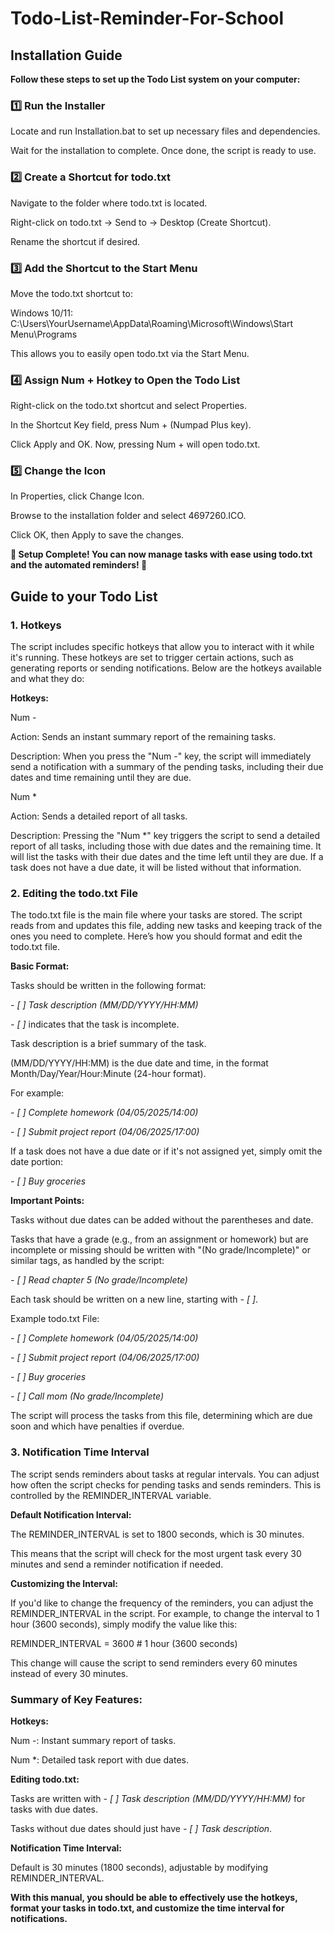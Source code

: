 # Todo-List-Reminder-For-School
## Installation Guide
**Follow these steps to set up the Todo List system on your computer:**

### 1️⃣ Run the Installer
Locate and run Installation.bat to set up necessary files and dependencies.

Wait for the installation to complete. Once done, the script is ready to use.

### 2️⃣ Create a Shortcut for todo.txt
Navigate to the folder where todo.txt is located.

Right-click on todo.txt → Send to → Desktop (Create Shortcut).

Rename the shortcut if desired.

### 3️⃣ Add the Shortcut to the Start Menu
Move the todo.txt shortcut to:

Windows 10/11: C:\Users\YourUsername\AppData\Roaming\Microsoft\Windows\Start Menu\Programs

This allows you to easily open todo.txt via the Start Menu.

### 4️⃣ Assign Num + Hotkey to Open the Todo List
Right-click on the todo.txt shortcut and select Properties.

In the Shortcut Key field, press Num + (Numpad Plus key).

Click Apply and OK. Now, pressing Num + will open todo.txt.

### 5️⃣ Change the Icon
In Properties, click Change Icon.

Browse to the installation folder and select 4697260.ICO.

Click OK, then Apply to save the changes.

**🎉 Setup Complete! You can now manage tasks with ease using todo.txt and the automated reminders! 🚀**

## Guide to your Todo List


### 1. Hotkeys


The script includes specific hotkeys that allow you to interact with it while it's running. These hotkeys are set to trigger certain actions, such as generating reports or sending notifications. Below are the hotkeys available and what they do:

**Hotkeys:**

Num -

Action: Sends an instant summary report of the remaining tasks.

Description: When you press the "Num -" key, the script will immediately send a notification with a summary of the pending tasks, including their due dates and time remaining until they are due.

Num *

Action: Sends a detailed report of all tasks.

Description: Pressing the "Num *" key triggers the script to send a detailed report of all tasks, including those with due dates and the remaining time. It will list the tasks with their due dates and the time left until they are due. If a task does not have a due date, it will be listed without that information.


### 2. Editing the todo.txt File


The todo.txt file is the main file where your tasks are stored. The script reads from and updates this file, adding new tasks and keeping track of the ones you need to complete. Here’s how you should format and edit the todo.txt file.

**Basic Format:**

Tasks should be written in the following format:

*- [ ] Task description (MM/DD/YYYY/HH:MM)*

*- [ ]* indicates that the task is incomplete.

Task description is a brief summary of the task.

(MM/DD/YYYY/HH:MM) is the due date and time, in the format Month/Day/Year/Hour:Minute (24-hour format).

For example:

*- [ ] Complete homework (04/05/2025/14:00)*

*- [ ] Submit project report (04/06/2025/17:00)*

If a task does not have a due date or if it's not assigned yet, simply omit the date portion:

*- [ ] Buy groceries*

**Important Points:**

Tasks without due dates can be added without the parentheses and date.

Tasks that have a grade (e.g., from an assignment or homework) but are incomplete or missing should be written with "(No grade/Incomplete)" or similar tags, as handled by the script:

*- [ ] Read chapter 5 (No grade/Incomplete)*

Each task should be written on a new line, starting with *- [ ]*.

Example todo.txt File:

*- [ ] Complete homework (04/05/2025/14:00)*

*- [ ] Submit project report (04/06/2025/17:00)*

*- [ ] Buy groceries*

*- [ ] Call mom (No grade/Incomplete)*

The script will process the tasks from this file, determining which are due soon and which have penalties if overdue.

### 3. Notification Time Interval


The script sends reminders about tasks at regular intervals. You can adjust how often the script checks for pending tasks and sends reminders. This is controlled by the REMINDER_INTERVAL variable.

**Default Notification Interval:**

The REMINDER_INTERVAL is set to 1800 seconds, which is 30 minutes.

This means that the script will check for the most urgent task every 30 minutes and send a reminder notification if needed.

**Customizing the Interval:**

If you'd like to change the frequency of the reminders, you can adjust the REMINDER_INTERVAL in the script. For example, to change the interval to 1 hour (3600 seconds), simply modify the value like this:

REMINDER_INTERVAL = 3600  # 1 hour (3600 seconds)

This change will cause the script to send reminders every 60 minutes instead of every 30 minutes.

### Summary of Key Features:


**Hotkeys:**

Num -: Instant summary report of tasks.

Num *: Detailed task report with due dates.

**Editing todo.txt:**

Tasks are written with *- [ ] Task description (MM/DD/YYYY/HH:MM)* for tasks with due dates.

Tasks without due dates should just have *- [ ] Task description*.

**Notification Time Interval:**

Default is 30 minutes (1800 seconds), adjustable by modifying REMINDER_INTERVAL.


**With this manual, you should be able to effectively use the hotkeys, format your tasks in todo.txt, and customize the time interval for notifications.**








